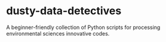# dusty-data-detectives
A beginner-friendly collection of Python scripts for processing environmental sciences innovative codes.
